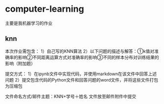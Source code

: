 # computer-learning
主要是我机器学习的作业
## knn
本次作业需包含：
1）自己写的KNN算法
2）以下问题的描述与解答：①k值对准确率的影响②不同距离运算方式对准确率的影响③不同的样本分布对训练结果的影响（附加题）

提交方式：
1）在ipynb文件中实现代码，并使用markdown在该文件中回答上述问题
2）提交包含代码的Python文件和回答问题的word文件，并将这些文件打包为压缩包

文件命名方式/邮件主题：KNN+学号＋姓名
文件放至邮件附件中提交

